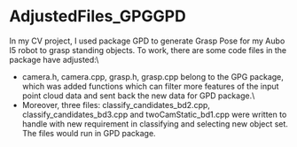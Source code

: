 # AdjustedFiles_GPGGPD
In my CV project, I used package GPD to generate Grasp Pose for my Aubo I5 robot to grasp standing objects. To work, there are some code files in the package have adjusted:\
- camera.h, camera.cpp, grasp.h, grasp.cpp belong to the GPG package, which was added functions which can filter more features of the input point cloud data and sent back the new data for GPD package.\
- Moreover, three files: classify_candidates_bd2.cpp, classify_candidates_bd3.cpp and twoCamStatic_bd1.cpp were written to handle with new requirement in classifying and selecting new object set. The files would run in GPD package.


